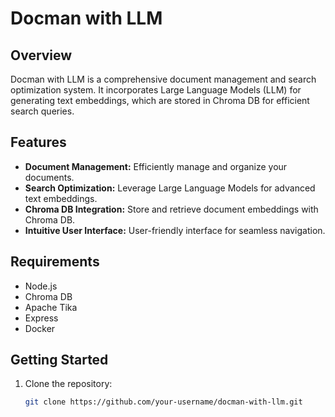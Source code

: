 # Docman with LLM

## Overview

Docman with LLM is a comprehensive document management and search optimization system. It incorporates Large Language Models (LLM) for generating text embeddings, which are stored in Chroma DB for efficient search queries.

## Features

- **Document Management:** Efficiently manage and organize your documents.
- **Search Optimization:** Leverage Large Language Models for advanced text embeddings.
- **Chroma DB Integration:** Store and retrieve document embeddings with Chroma DB.
- **Intuitive User Interface:** User-friendly interface for seamless navigation.

## Requirements

- Node.js
- Chroma DB
- Apache Tika
- Express
- Docker

## Getting Started

1. Clone the repository:

   ```bash
   git clone https://github.com/your-username/docman-with-llm.git
